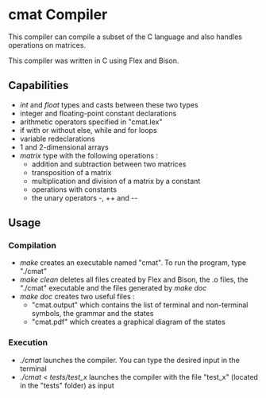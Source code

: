 # cmat Compiler

This compiler can compile a subset of the C language and also handles operations on matrices.

This compiler was written in C using Flex and Bison.

## Capabilities
- *int* and *float* types and casts between these two types
- integer and floating-point constant declarations
- arithmetic operators specified in "cmat.lex"
- if with or without else, while and for loops
- variable redeclarations
- 1 and 2-dimensional arrays
- *matrix* type with the following operations :
  - addition and subtraction between two matrices
  - transposition of a matrix
  - multiplication and division of a matrix by a constant
  - operations with constants
  - the unary operators -, ++ and --


## Usage

### Compilation
- *make* creates an executable named "cmat". To run the program, type "./cmat"
- *make clean* deletes all files created by Flex and Bison, the .o files, the "./cmat" executable and the files generated by *make doc*
- *make doc* creates two useful files :
  - "cmat.output" which contains the list of terminal and non-terminal symbols, the grammar and the states
  - "cmat.pdf" which creates a graphical diagram of the states

### Execution
- *./cmat* launches the compiler. You can type the desired input in the terminal
- *./cmat < tests/test_x* launches the compiler with the file "test_x" (located in the "tests" folder) as input
